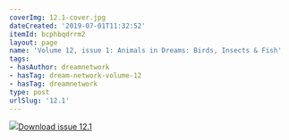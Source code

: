 ```yaml
---
coverImg: 12.1-cover.jpg
dateCreated: '2019-07-01T11:32:52'
itemId: bcphbqdrrm2
layout: page
name: 'Volume 12, issue 1: Animals in Dreams: Birds, Insects & Fish'
tags:
- hasAuthor: dreamnetwork
- hasTag: dream-network-volume-12
- hasTag: dreamnetwork
type: post
urlSlug: '12.1'
---
```

<img class="card-journal-img" src="../images/12.1-rect.jpg"/><a href="../files/pdfs/Volume_12/12.1-Dream-Network_Volume-12_No-1.pdf" download="">Download issue 12.1</a>